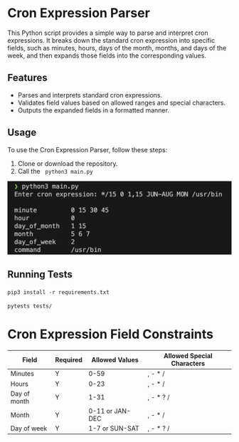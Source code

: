 
# Cron Expression Parser

This Python script provides a simple way to parse and interpret cron expressions. It breaks down the standard cron expression into specific fields, such as minutes, hours, days of the month, months, and days of the week, and then expands those fields into the corresponding values.

## Features

- Parses and interprets standard cron expressions.
- Validates field values based on allowed ranges and special characters.
- Outputs the expanded fields in a formatted manner.

## Usage

To use the Cron Expression Parser, follow these steps:

1. Clone or download the repository.
2. Call the `` python3 main.py``

![Alt text](image.png)

## Running Tests

``pip3 install -r requirements.txt``

``pytests tests/``


# Cron Expression Field Constraints

| Field          | Required | Allowed Values          | Allowed Special Characters |
|----------------|----------|-------------------------|----------------------------|
| Minutes        | Y        | 0-59                    | , - * /                    |
| Hours          | Y        | 0-23                    | , - * /                    |
| Day of month   | Y        | 1-31                    | , - * ? /                  |
| Month          | Y        | 0-11 or JAN-DEC         | , - * /                    |
| Day of week    | Y        | 1-7 or SUN-SAT          | , - * ? /                  |
